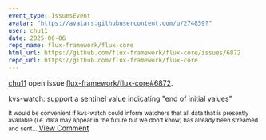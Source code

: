 ```yaml
---
event_type: IssuesEvent
avatar: "https://avatars.githubusercontent.com/u/274859?"
user: chu11
date: 2025-06-06
repo_name: flux-framework/flux-core
html_url: https://github.com/flux-framework/flux-core/issues/6872
repo_url: https://github.com/flux-framework/flux-core
---
```


<a href='https://github.com/chu11' target='_blank'>chu11</a> open issue <a href='https://github.com/flux-framework/flux-core/issues/6872' target='_blank'>flux-framework/flux-core#6872</a>.

<p>kvs-watch: support a sentinel value indicating "end of initial values"</p><small>It would be convenient if kvs-watch could inform watchers that all data that is presently available (i.e. data may appear in the future but we don't know) has already been streamed and sent....</small><a href='https://github.com/flux-framework/flux-core/issues/6872' target='_blank'>View Comment</a>